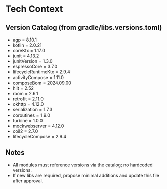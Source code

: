 # Tech Context

## Version Catalog (from gradle/libs.versions.toml)
- agp = 8.10.1
- kotlin = 2.0.21
- coreKtx = 1.17.0
- junit = 4.13.2
- junitVersion = 1.3.0
- espressoCore = 3.7.0
- lifecycleRuntimeKtx = 2.9.4
- activityCompose = 1.11.0
- composeBom = 2024.09.00
- hilt = 2.52
- room = 2.6.1
- retrofit = 2.11.0
- okhttp = 4.12.0
- serialization = 1.7.3
- coroutines = 1.9.0
- turbine = 1.0.0
- mockwebserver = 4.12.0
- coil2 = 2.7.0
- lifecycleCompose = 2.9.4

## Notes
- All modules must reference versions via the catalog; no hardcoded versions.
- If new libs are required, propose minimal additions and update this file after approval.
